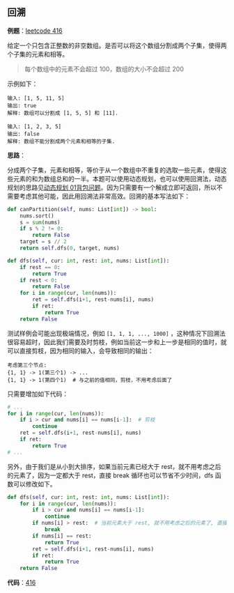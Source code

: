 

## 回溯

**例题**：[leetcode 416](https://leetcode-cn.com/problems/partition-equal-subset-sum/)

给定一个只包含正整数的非空数组。是否可以将这个数组分割成两个子集，使得两个子集的元素和相等。

> 每个数组中的元素不会超过 100，数组的大小不会超过 200

示例如下：

```
输入: [1, 5, 11, 5]
输出: true
解释: 数组可以分割成 [1, 5, 5] 和 [11].

输入: [1, 2, 3, 5]
输出: false
解释: 数组不能分割成两个元素和相等的子集.
```

**思路**：

分成两个子集，元素和相等，等价于从一个数组中不重复的选取一些元素，使得这些元素的和为数组总和的一半。本题可以使用动态规划，也可以使用回溯法，动态规划的思路见[动态规划 01背包问题](../dynamic_programming/readme.md#01背包)。因为只需要有一个解成立即可返回，所以不需要考虑其他可能，因此用回溯法非常高效。回溯的基本写法如下：

```python
def canPartition(self, nums: List[int]) -> bool:
    nums.sort()
    s = sum(nums)
    if s % 2 != 0:
        return False
    target = s // 2
    return self.dfs(0, target, nums)

def dfs(self, cur: int, rest: int, nums: List[int]):
    if rest == 0:
        return True
    if rest < 0:
        return False
    for i in range(cur, len(nums)):
        ret = self.dfs(i+1, rest-nums[i], nums)
        if ret:
            return True
    return False    
```

测试样例会可能出现极端情况，例如 `[1, 1, 1, ..., 1000]` ，这种情况下回溯法很容易超时，因此我们需要及时剪枝，例如当前这一步和上一步是相同的值时，就可以直接剪枝，因为相同的输入，会导致相同的输出：

```
考虑第三个节点:
{1, 1} -> 1(第三个1) -> ...
{1, 1} -> 1(第四个1)  # 与之前的值相同，剪枝，不用考虑后面了
```

只需要增加如下代码：

```python
# ...
for i in range(cur, len(nums)):
    if i > cur and nums[i] == nums[i-1]:  # 剪枝
        continue
    ret = self.dfs(i+1, rest-nums[i], nums)
    if ret:
        return True
# ...
```

另外，由于我们是从小到大排序，如果当前元素已经大于 rest，就不用考虑之后的元素了，因为一定都大于 rest，直接 break 循环也可以节省不少时间，dfs 函数可以修改如下。

```python
def dfs(self, cur: int, rest: int, nums: List[int]):
    for i in range(cur, len(nums)):
        if i > cur and nums[i] == nums[i-1]:
            continue
        if nums[i] > rest:  # 当前元素大于 rest, 就不用考虑之后的元素了, 直接结束循环
            break
        if nums[i] == rest:
            return True
        ret = self.dfs(i+1, rest-nums[i], nums)
        if ret:
            return True
    return False 
```

**代码**：[416](./backtracking/0416.py)